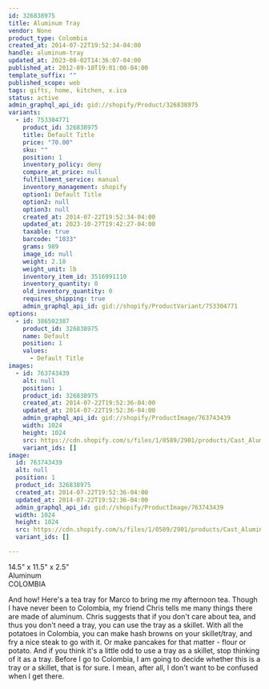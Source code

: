 ```yaml
---
id: 326838975
title: Aluminum Tray
vendor: None
product_type: Colombia
created_at: 2014-07-22T19:52:34-04:00
handle: aluminum-tray
updated_at: 2023-08-02T14:36:07-04:00
published_at: 2012-09-10T19:01:00-04:00
template_suffix: ""
published_scope: web
tags: gifts, home, kitchen, x.ica
status: active
admin_graphql_api_id: gid://shopify/Product/326838975
variants:
  - id: 753304771
    product_id: 326838975
    title: Default Title
    price: "70.00"
    sku: ""
    position: 1
    inventory_policy: deny
    compare_at_price: null
    fulfillment_service: manual
    inventory_management: shopify
    option1: Default Title
    option2: null
    option3: null
    created_at: 2014-07-22T19:52:34-04:00
    updated_at: 2023-10-27T19:42:27-04:00
    taxable: true
    barcode: "1033"
    grams: 989
    image_id: null
    weight: 2.18
    weight_unit: lb
    inventory_item_id: 3516991110
    inventory_quantity: 0
    old_inventory_quantity: 0
    requires_shipping: true
    admin_graphql_api_id: gid://shopify/ProductVariant/753304771
options:
  - id: 386502387
    product_id: 326838975
    name: Default
    position: 1
    values:
      - Default Title
images:
  - id: 763743439
    alt: null
    position: 1
    product_id: 326838975
    created_at: 2014-07-22T19:52:36-04:00
    updated_at: 2014-07-22T19:52:36-04:00
    admin_graphql_api_id: gid://shopify/ProductImage/763743439
    width: 1024
    height: 1024
    src: https://cdn.shopify.com/s/files/1/0589/2901/products/Cast_Aluminum_Tray-1887906163-O.jpeg?v=1406073156
    variant_ids: []
image:
  id: 763743439
  alt: null
  position: 1
  product_id: 326838975
  created_at: 2014-07-22T19:52:36-04:00
  updated_at: 2014-07-22T19:52:36-04:00
  admin_graphql_api_id: gid://shopify/ProductImage/763743439
  width: 1024
  height: 1024
  src: https://cdn.shopify.com/s/files/1/0589/2901/products/Cast_Aluminum_Tray-1887906163-O.jpeg?v=1406073156
  variant_ids: []

---
```


14.5" x 11.5" x 2.5"  
Aluminum  
COLOMBIA

And how! Here's a tea tray for Marco to bring me my afternoon tea. Though I have never been to Colombia, my friend Chris tells me many things there are made of aluminum. Chris suggests that if you don't care about tea, and thus you don't need a tray, you can use the tray as a skillet. With all the potatoes in Colombia, you can make hash browns on your skillet/tray, and fry a nice steak to go with it. Or make pancakes for that matter - flour or potato. And if you think it's a little odd to use a tray as a skillet, stop thinking of it as a tray. Before I go to Colombia, I am going to decide whether this is a tray or a skillet, that is for sure. I mean, after all, I don't want to be confused when I get there.